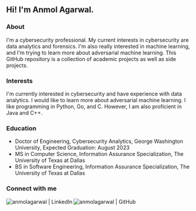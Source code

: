 <h2> Hi! I'm Anmol Agarwal. </h2>

### About
I'm a cybersecurity professional. My current interests in cybersecurity are data analytics and forensics. I'm also really interested in machine learning, and I'm trying to learn more about adversarial machine learning. This GitHub repository is a collection of academic projects as well as side projects. 

### Interests
I'm currently interested in cybersecurity and have experience with data analytics. I would like to learn more about adversarial machine learning. I like programming in Python, Go, and C. However, I am also proficient in Java and C++. 

### Education
* Doctor of Engineering, Cybersecurity Analytics, George Washington University, Expected Graduation: August 2023
* MS in Computer Science, Information Assurance Specialization, The University of Texas at Dallas
* BS in Software Engineering, Information Assurance Specialization, The University of Texas at Dallas

### Connect with me 
[<img align="left" alt="anmolagarwal | LinkedIn" src="https://img.shields.io/badge/LinkedIn-0077B5?style=for-the-badge&logo=linkedin&logoColor=white" />][linkedin]
[<img align="left" alt="anmolagarwal | GitHub" src="https://img.shields.io/badge/GitHub-100000?style=for-the-badge&logo=github&logoColor=white" />][github] 

[linkedin]: https://www.linkedin.com/in/anmolsagarwal/
[github]: https://github.com/anmolsagarwal/

